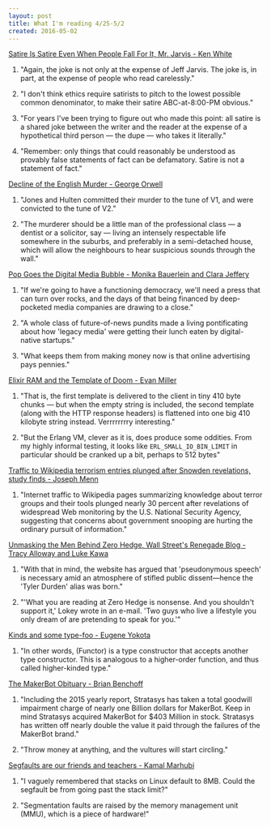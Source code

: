 ```yaml
---
layout: post
title: What I'm reading 4/25-5/2
created: 2016-05-02
---
```


[Satire Is Satire Even When People Fall For It, Mr. Jarvis - Ken White](https://popehat.com/2016/04/27/satire-is-satire-even-when-people-fall-for-it-mr-jarvis/)

1. "Again, the joke is not only at the expense of Jeff Jarvis. The joke is, in part, at the expense of people who read carelessly."

2. "I don't think ethics require satirists to pitch to the lowest possible common denominator, to make their satire ABC-at-8:00-PM obvious."

3. "For years I've been trying to figure out who made this point: all satire is a shared joke between the writer and the reader at the expense of a hypothetical third person — the dupe — who takes it literally."

4. "Remember: only things that could reasonably be understood as provably false statements of fact can be defamatory. Satire is not a statement of fact."

[Decline of the English Murder - George Orwell](http://orwell.ru/library/articles/decline/english/e_doem)

1. "Jones and Hulten committed their murder to the tune of V1, and were convicted to the tune of V2."

2. "The murderer should be a little man of the professional class — a dentist or a solicitor, say — living an intensely respectable life somewhere in the suburbs, and preferably in a semi-detached house, which will allow the neighbours to hear suspicious sounds through the wall."

[Pop Goes the Digital Media Bubble - Monika Bauerlein and Clara Jeffery](http://www.motherjones.com/media/2016/04/that-popping-sound-you-hear)

1. "If we're going to have a functioning democracy, we'll need a press that can turn over rocks, and the days of that being financed by deep-pocketed media companies are drawing to a close."

2. "A whole class of future-of-news pundits made a living pontificating about how 'legacy media' were getting their lunch eaten by digital-native startups."

3. "What keeps them from making money now is that online advertising pays pennies."

[Elixir RAM and the Template of Doom - Evan Miller](http://www.evanmiller.org/elixir-ram-and-the-template-of-doom.html)

1. "That is, the first template is delivered to the client in tiny 410 byte chunks — but when the empty string is included, the second template (along with the HTTP response headers) is flattened into one big 410 kilobyte string instead. Verrrrrrrry interesting."

2. "But the Erlang VM, clever as it is, does produce some oddities. From my highly informal testing, it looks like `ERL_SMALL_IO_BIN_LIMIT` in particular should be cranked up a bit, perhaps to 512 bytes"

[Traffic to Wikipedia terrorism entries plunged after Snowden revelations, study finds - Joseph Menn](http://www.reuters.com/article/us-wikipedia-usage-idUSKCN0XO080)

1. "Internet traffic to Wikipedia pages summarizing knowledge about terror groups and their tools plunged nearly 30 percent after revelations of widespread Web monitoring by the U.S. National Security Agency, suggesting that concerns about government snooping are hurting the ordinary pursuit of information."

[Unmasking the Men Behind Zero Hedge, Wall Street's Renegade Blog - Tracy Alloway and Luke Kawa](http://www.bloomberg.com/news/articles/2016-04-29/unmasking-the-men-behind-zero-hedge-wall-street-s-renegade-blog)

1. "With that in mind, the website has argued that 'pseudonymous speech' is necessary amid an atmosphere of stifled public dissent—hence the 'Tyler Durden' alias was born."

2. "'What you are reading at Zero Hedge is nonsense. And you shouldn't support it,' Lokey wrote in an e-mail. 'Two guys who live a lifestyle you only dream of are pretending to speak for you.'"

[Kinds and some type-foo - Eugene Yokota](http://eed3si9n.com/herding-cats/Kinds.html)

1. "In other words, (Functor) is a type constructor that accepts another type constructor. This is analogous to a higher-order function, and thus called higher-kinded type."

[The MakerBot Obituary - Brian Benchoff](https://hackaday.com/2016/04/28/the-makerbot-obituary/)

1. "Including the 2015 yearly report, Stratasys has taken a total goodwill impairment charge of nearly one Billion dollars for MakerBot. Keep in mind Stratasys acquired MakerBot for $403 Million in stock. Stratasys has written off nearly double the value it paid through the failures of the MakerBot brand."

2. "Throw money at anything, and the vultures will start circling."

[Segfaults are our friends and teachers - Kamal Marhubi](http://kamalmarhubi.com/blog/2016/04/25/segfaults-are-our-friends-and-teachers/)

1. "I vaguely remembered that stacks on Linux default to 8MB. Could the segfault be from going past the stack limit?"

2. "Segmentation faults are raised by the memory management unit (MMU), which is a piece of hardware!"
